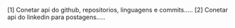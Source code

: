 [1] Conetar api do github, repositorios, linguagens e commits.....
[2] Conetar api do linkedin para postagens.....